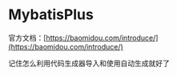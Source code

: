 # MybatisPlus

官方文档：[https://baomidou.com/introduce/](https://baomidou.com/introduce/)

记住怎么利用代码生成器导入和使用自动生成就好了

